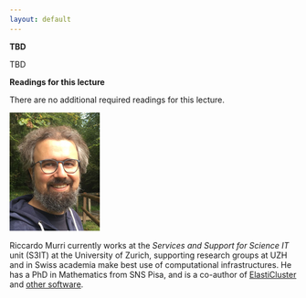 ```yaml
---
layout: default
---
```


<div class="abstract">

<strong>TBD</strong>
<p align="justify">
TBD
</p>

<strong>Readings for this lecture</strong>
<p align="justify">
    There are no additional required readings for this lecture.
</p>

</div>

![Riccardo Murri](/assets/img/riccardo_murri.jpg)

Riccardo Murri currently works at the *Services and Support for Science IT* unit (S3IT) at the University of Zurich, supporting research groups at UZH and in Swiss academia make best use of computational infrastructures.  He has a PhD in Mathematics from SNS Pisa, and is a co-author of [ElastiCluster](https://gc3-uzh-ch.github.io/elasticluster/) and [other software](https://github.com/riccardomurri).

<!--
Before joining the University of Zurich, Riccardo worked in e-Science projects and collaborations at the "Abdus Salam" International Center for Theoretical Physics in Trieste and at the Swiss National Supercomputing Center (CSCS) in Lugano.
-->
